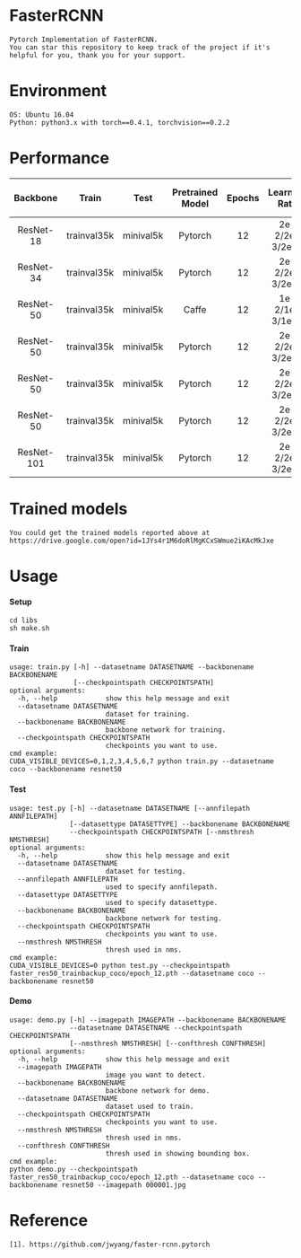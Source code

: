 # FasterRCNN
```
Pytorch Implementation of FasterRCNN.
You can star this repository to keep track of the project if it's helpful for you, thank you for your support.
```


# Environment
```
OS: Ubuntu 16.04
Python: python3.x with torch==0.4.1, torchvision==0.2.2
```


# Performance
|  Backbone   | Train       |  Test         |  Pretrained Model  |  Epochs  |	Learning Rate		|   RoI per image   |   AP      							                 |
|  :----:     | :----:      |  :----:       |  :----:    	     |	:----:  |	:----:				|   :----:  	    |	:----									             |
| ResNet-18   | trainval35k |  minival5k    |  Pytorch		     |	12 	    |	2e-2/2e-3/2e-4	    |	128			    |   [26.8](PerformanceDetails/Res18_pytorch_epoch12.MD)	 |
| ResNet-34   | trainval35k |  minival5k    |  Pytorch		     |	12 	    |	2e-2/2e-3/2e-4	    |	128			    |   [32.7](PerformanceDetails/Res34_pytorch_epoch12.MD)	 |
| ResNet-50   | trainval35k |  minival5k    |  Caffe		     |	12 	    |	1e-2/1e-3/1e-4	    |	512			    |   [34.0](PerformanceDetails/Res50_caffe_epoch12.MD)	 |
| ResNet-50   | trainval35k |  minival5k    |  Pytorch		     |	12	    |	2e-2/2e-3/2e-4   	|	128			    |   [33.9](PerformanceDetails/Res50_pytorch_epoch12.MD)  |
| ResNet-50   | trainval35k |  minival5k    |  Pytorch		     |	12	    |	2e-2/2e-3/2e-4  	|	256			    |   [34.6](PerformanceDetails/Res50_pytorch_epoch12.MD)  |
| ResNet-50   | trainval35k |  minival5k    |  Pytorch   	     |	12	    |	2e-2/2e-3/2e-4		|	512			    |   [34.6](PerformanceDetails/Res50_pytorch_epoch12.MD)	 |
| ResNet-101  | trainval35k |  minival5k    |  Pytorch   	     |	12	    |	2e-2/2e-3/2e-4		|	128			    |   [37.2](PerformanceDetails/Res101_pytorch_epoch12.MD) |


# Trained models
```
You could get the trained models reported above at 
https://drive.google.com/open?id=1JYs4r1M6doRlMgKCxSWmue2iKAcMkJxe
```


# Usage
#### Setup
```
cd libs
sh make.sh
```
#### Train
```
usage: train.py [-h] --datasetname DATASETNAME --backbonename BACKBONENAME
                [--checkpointspath CHECKPOINTSPATH]
optional arguments:
  -h, --help            show this help message and exit
  --datasetname DATASETNAME
                        dataset for training.
  --backbonename BACKBONENAME
                        backbone network for training.
  --checkpointspath CHECKPOINTSPATH
                        checkpoints you want to use.
cmd example:
CUDA_VISIBLE_DEVICES=0,1,2,3,4,5,6,7 python train.py --datasetname coco --backbonename resnet50
```
#### Test
```
usage: test.py [-h] --datasetname DATASETNAME [--annfilepath ANNFILEPATH]
               [--datasettype DATASETTYPE] --backbonename BACKBONENAME
               --checkpointspath CHECKPOINTSPATH [--nmsthresh NMSTHRESH]
optional arguments:
  -h, --help            show this help message and exit
  --datasetname DATASETNAME
                        dataset for testing.
  --annfilepath ANNFILEPATH
                        used to specify annfilepath.
  --datasettype DATASETTYPE
                        used to specify datasettype.
  --backbonename BACKBONENAME
                        backbone network for testing.
  --checkpointspath CHECKPOINTSPATH
                        checkpoints you want to use.
  --nmsthresh NMSTHRESH
                        thresh used in nms.
cmd example:
CUDA_VISIBLE_DEVICES=0 python test.py --checkpointspath faster_res50_trainbackup_coco/epoch_12.pth --datasetname coco --backbonename resnet50
```
#### Demo
```
usage: demo.py [-h] --imagepath IMAGEPATH --backbonename BACKBONENAME
               --datasetname DATASETNAME --checkpointspath CHECKPOINTSPATH
               [--nmsthresh NMSTHRESH] [--confthresh CONFTHRESH]
optional arguments:
  -h, --help            show this help message and exit
  --imagepath IMAGEPATH
                        image you want to detect.
  --backbonename BACKBONENAME
                        backbone network for demo.
  --datasetname DATASETNAME
                        dataset used to train.
  --checkpointspath CHECKPOINTSPATH
                        checkpoints you want to use.
  --nmsthresh NMSTHRESH
                        thresh used in nms.
  --confthresh CONFTHRESH
                        thresh used in showing bounding box.
cmd example:
python demo.py --checkpointspath faster_res50_trainbackup_coco/epoch_12.pth --datasetname coco --backbonename resnet50 --imagepath 000001.jpg
```


# Reference
```
[1]. https://github.com/jwyang/faster-rcnn.pytorch
```